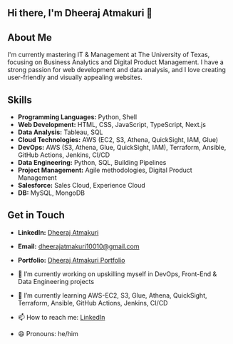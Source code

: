 ## Hi there, I'm Dheeraj Atmakuri 👋

## About Me
I'm currently mastering IT & Management at The University of Texas, focusing on Business Analytics and Digital Product Management. I have a strong passion for web development and data analysis, and I love creating user-friendly and visually appealing websites.

## Skills
- **Programming Languages:** Python, Shell
- **Web Development:** HTML, CSS, JavaScript, TypeScript, Next.js
- **Data Analysis:** Tableau, SQL
- **Cloud Technologies:** AWS (EC2, S3, Athena, QuickSight, IAM, Glue)
- **DevOps:** AWS (S3, Athena, Glue, QuickSight, IAM), Terraform, Ansible, GitHub Actions, Jenkins, CI/CD
- **Data Engineering:** Python, SQL, Building Pipelines
- **Project Management:** Agile methodologies, Digital Product Management
- **Salesforce:** Sales Cloud, Experience Cloud
- **DB:** MySQL, MongoDB

## Get in Touch
- **LinkedIn:** [Dheeraj Atmakuri](https://www.linkedin.com/in/dheerajatmakuri)
- **Email:** dheerajatmakuri10010@gmail.com
- **Portfolio:** [Dheeraj Atmakuri Portfolio](https://dheeraj-atmakuri-portfolio.vercel.app/)

- 🔭 I’m currently working on upskilling myself in DevOps, Front-End & Data Engineering projects
- 🌱 I’m currently learning AWS-EC2, S3, Glue, Athena, QuickSight, Terraform, Ansible, GitHub Actions, Jenkins, CI/CD
- 📫 How to reach me: [LinkedIn](https://www.linkedin.com/in/dheeraj-atmakuri/)
- 😄 Pronouns: he/him
